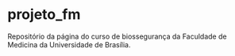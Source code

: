 # projeto_fm
Repositório da página do curso de biossegurança da Faculdade de Medicina da Universidade de Brasília.
